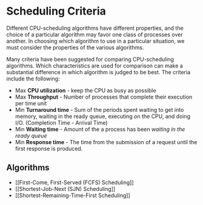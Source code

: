 # Scheduling Criteria

Different CPU-scheduling algorithms have different properties, and the choice of a particular algorithm may favor one class of processes over another. In choosing which algorithm to use in a particular situation, we must consider the properties of the various algorithms.

Many criteria have been suggested for comparing CPU-scheduling algorithms. Which characteristics are used for comparison can make a substantial difference in which algorithm is judged to be best. The criteria include the following:

- Max **CPU utilization** - keep the CPU as busy as possible
- Max **Throughput** - Number of processes that complete their execution per time unit
- Min **Turnaround time** - Sum of the periods spent waiting to get into memory, waiting in the ready queue, executing on the CPU, and doing I/O. (Completion Time - Arrival Time)
- Min **Waiting time** - Amount of the a process has been *waiting in the ready queue*
- Min **Response time** - The time from the submission of a request until the first response is produced.

## Algorithms

- [[First-Come, First-Served (FCFS) Scheduling]]
- [[Shortest-Job-Next (SJN) Scheduling]]
- [[Shortest-Remaining-Time-First Scheduling]]
